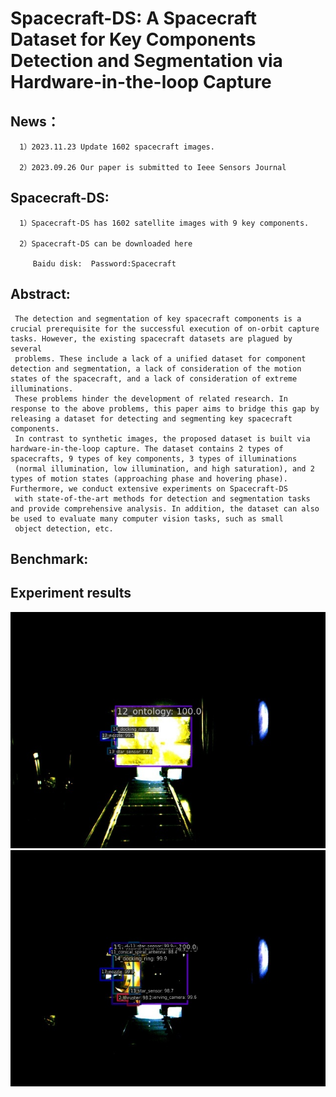 Spacecraft-DS: A Spacecraft Dataset for Key Components Detection and Segmentation via Hardware-in-the-loop Capture
=====
News：
------
      1）2023.11.23 Update 1602 spacecraft images.
      
      2）2023.09.26 Our paper is submitted to Ieee Sensors Journal
Spacecraft-DS:
------
      1）Spacecraft-DS has 1602 satellite images with 9 key components.
      
      2）Spacecraft-DS can be downloaded here

         Baidu disk:  Password:Spacecraft

Abstract:
------
     The detection and segmentation of key spacecraft components is a crucial prerequisite for the successful execution of on-orbit capture tasks. However, the existing spacecraft datasets are plagued by several 
     problems. These include a lack of a unified dataset for component detection and segmentation, a lack of consideration of the motion states of the spacecraft, and a lack of consideration of extreme illuminations.
     These problems hinder the development of related research. In response to the above problems, this paper aims to bridge this gap by releasing a dataset for detecting and segmenting key spacecraft components. 
     In contrast to synthetic images, the proposed dataset is built via hardware-in-the-loop capture. The dataset contains 2 types of spacecrafts, 9 types of key components, 3 types of illuminations 
     (normal illumination, low illumination, and high saturation), and 2 types of motion states (approaching phase and hovering phase). Furthermore, we conduct extensive experiments on Spacecraft-DS
     with state-of-the-art methods for detection and segmentation tasks and provide comprehensive analysis. In addition, the dataset can also be used to evaluate many computer vision tasks, such as small 
     object detection, etc. 

Benchmark:
------


Experiment results
------
![](https://github.com/spacecraftds/Spacecraft-DS/blob/main/16000002.jpg)
![](https://github.com/spacecraftds/Spacecraft-DS/blob/main/16000020.jpg)


